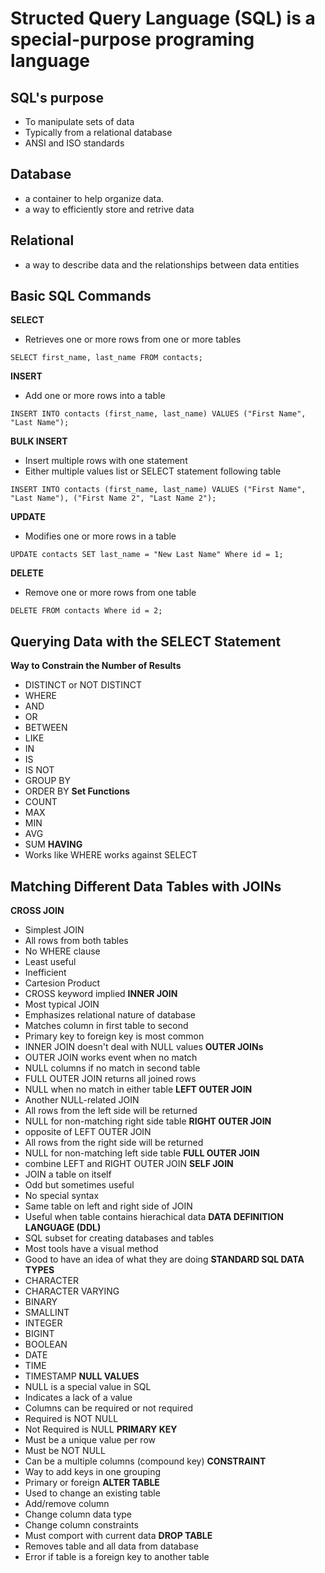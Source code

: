 # Structed Query Language (SQL) is a special-purpose programing language
## SQL's purpose
- To manipulate sets of data
- Typically from a relational database
- ANSI and ISO standards
## Database
- a container to help organize data. 
- a way to efficiently store and retrive data
## Relational
- a way to describe data and the relationships between data entities
## Basic SQL Commands
**SELECT**
- Retrieves one or more rows from one or more tables
```
SELECT first_name, last_name FROM contacts;
```
**INSERT**
- Add one or more rows into a table
```
INSERT INTO contacts (first_name, last_name) VALUES ("First Name", "Last Name");
```
**BULK INSERT**
- Insert multiple rows with one statement
- Either multiple values list or SELECT statement following table
```
INSERT INTO contacts (first_name, last_name) VALUES ("First Name", "Last Name"), ("First Name 2", "Last Name 2");
```
**UPDATE**
- Modifies one or more rows in a table
```
UPDATE contacts SET last_name = "New Last Name" Where id = 1;
```
**DELETE**
- Remove one or more rows from one table
```
DELETE FROM contacts Where id = 2;
```
## Querying Data with the SELECT Statement
**Way to Constrain the Number of Results**
- DISTINCT or NOT DISTINCT
- WHERE
- AND
- OR
- BETWEEN
- LIKE
- IN
- IS
- IS NOT
- GROUP BY
- ORDER BY
**Set Functions**
- COUNT
- MAX
- MIN
- AVG
- SUM
**HAVING**
- Works like WHERE works against SELECT
## Matching Different Data Tables with JOINs
**CROSS JOIN**
- Simplest JOIN
- All rows from both tables
- No WHERE clause
- Least useful
- Inefficient
- Cartesion Product
- CROSS keyword implied
**INNER JOIN**
- Most typical JOIN
- Emphasizes relational nature of database
- Matches column in first table to second
- Primary key to foreign key is most common
- INNER JOIN doesn't deal with NULL values
**OUTER JOINs**
- OUTER JOIN works event when no match
- NULL columns if no match in second table
- FULL OUTER JOIN returns all joined rows
- NULL when no match in either table
**LEFT OUTER  JOIN**
- Another NULL-related JOIN
- All rows from the left side will be returned
- NULL for non-matching right side table
**RIGHT OUTER JOIN**
- opposite of LEFT OUTER JOIN
- All rows from the right side will be returned
- NULL for non-matching left side table
**FULL OUTER JOIN**
- combine LEFT and RIGHT OUTER JOIN
**SELF JOIN**
- JOIN a table on itself
- Odd but sometimes useful
- No special syntax
- Same table on left and right side of JOIN
- Useful when table contains hierachical data
**DATA DEFINITION LANGUAGE (DDL)**
- SQL subset for creating databases and tables
- Most tools have a visual method
- Good to have an idea of what they are doing
**STANDARD SQL DATA TYPES**
- CHARACTER
- CHARACTER VARYING
- BINARY
- SMALLINT
- INTEGER
- BIGINT
- BOOLEAN
- DATE
- TIME
- TIMESTAMP
**NULL VALUES**
- NULL is a special value in SQL
- Indicates a lack of a value
- Columns can be required or not required
- Required is NOT NULL
- Not Required is NULL
**PRIMARY KEY**
- Must be a unique value per row
- Must be NOT NULL
- Can be a multiple columns (compound key)
**CONSTRAINT**
- Way to add keys in one grouping
- Primary or foreign 
**ALTER TABLE**
- Used to change an existing table
- Add/remove column
- Change column data type
- Change column constraints
- Must comport with current data
**DROP TABLE**
- Removes table and all data from database
- Error if table is a foreign key to another table
